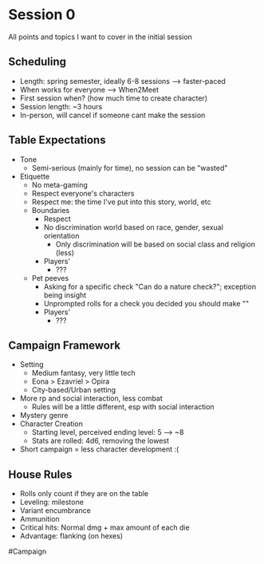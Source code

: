 # Session 0
All points and topics I want to cover in the initial session

## Scheduling
- Length: spring semester, ideally 6-8 sessions --> faster-paced
- When works for everyone --> When2Meet
- First session when? (how much time to create character)
- Session length: ~3 hours
- In-person, will cancel if someone cant make the session

## Table Expectations 
- Tone
	- Semi-serious (mainly for time), no session can be "wasted"
- Etiquette
	- No meta-gaming
	- Respect everyone's characters
	- Respect me: the time I've put into this story, world, etc
	- Boundaries
		- Respect 
		- No discrimination world based on race, gender, sexual orientation
			- Only discrimination will be based on social class and religion (less) 
		- Players' 
			- ???
	- Pet peeves
		- Asking for a specific check "Can do a nature check?"; exception being insight
		- Unprompted rolls for a check you decided you should make ""
		- Players'
			- ???

## Campaign Framework
- Setting
	- Medium fantasy, very little tech
	- Eona > Ezavriel > Opira
	- City-based/Urban setting
- More rp and social interaction, less combat
	- Rules will be a little different, esp with social interaction
- Mystery genre
- Character Creation
	- Starting level, perceived ending level: 5 --> ~8
	- Stats are rolled: 4d6, removing the lowest 
- Short campaign = less character development :(

## House Rules
- Rolls only count if they are on the table
- Leveling: milestone
- Variant encumbrance
- Ammunition
- Critical hits: Normal dmg + max amount of each die
- Advantage: flanking (on hexes)

#Campaign 